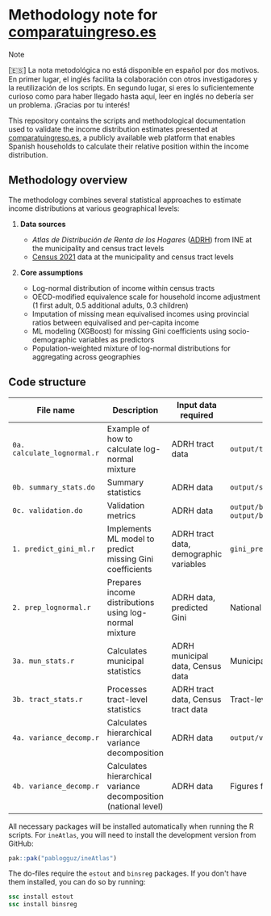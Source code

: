 # Methodology note for [comparatuingreso.es](https://comparatuingreso.es/)

> [!NOTE]  
> [🇪🇸] La nota metodológica no está disponible en español por dos motivos. En primer lugar, el inglés facilita la colaboración con otros investigadores y la reutilización de los scripts. En segundo lugar, si eres lo suficientemente curioso como para haber llegado hasta aquí, leer en inglés no debería ser un problema. ¡Gracias por tu interés!

<!-- [🇪🇸] Este repositorio contiene los scripts y documentación metodológica utilizados para validar las estimaciones de distribución de ingresos presentadas en [comparatuingreso.es](https://comparatuingreso.es/). El objetivo es garantizar la transparencia y rigor metodológico en la estimación de la posición relativa en la distribución de ingresos de España.  -->

This repository contains the scripts and methodological documentation used to validate the income distribution estimates presented at [comparatuingreso.es](https://comparatuingreso.es/),  a publicly available web platform that enables Spanish households to calculate their relative position within the income distribution.

## Methodology overview

The methodology combines several statistical approaches to estimate income distributions at various geographical levels:

1. **Data sources**
   - _Atlas de Distribución de Renta de los Hogares_ ([ADRH](https://www.ine.es/dyngs/INEbase/es/operacion.htm?c=Estadistica_C&cid=1254736177088&menu=ultiDatos&idp=1254735976608)) from INE at the municipality and census tract levels
   - [Census 2021](https://www.ine.es/censos2021/) data at the municipality and census tract levels

2. **Core assumptions**
   - Log-normal distribution of income within census tracts
   - OECD-modified equivalence scale for household income adjustment (1 first adult, 0.5 additional adults, 0.3 children)
   - Imputation of missing mean equivalised incomes using provincial ratios between equivalised and per-capita income
   - ML modeling (XGBoost) for missing Gini coefficients using socio-demographic variables as predictors
   - Population-weighted mixture of log-normal distributions for aggregating across geographies

## Code structure

| File name | Description | Input data required | Output |
|-----------|-------------|---------------------|---------|
| `0a. calculate_lognormal.r` | Example of how to calculate log-normal mixture | ADRH tract data | `output/tract_vs_individual_income_distribution.png` |
| `0b. summary_stats.do` | Summary statistics | ADRH data | `output/summary_stats.tex` |
| `0c. validation.do` | Validation metrics | ADRH data | `output/binned_scatter_p80p20.png`, `output/binned_scatter_median.png` |
| `1. predict_gini_ml.r` | Implements ML model to predict missing Gini coefficients | ADRH tract data, demographic variables | `gini_predicted.fst` |
| `2. prep_lognormal.r` | Prepares income distributions using log-normal mixture | ADRH data, predicted Gini | National and provincial distributions |
| `3a. mun_stats.r` | Calculates municipal statistics | ADRH municipal data, Census data | Municipal summary statistics |
| `3b. tract_stats.r` | Processes tract-level statistics | ADRH tract data, Census tract data | Tract-level statistics |
| `4a. variance_decomp.r` | Calculates hierarchical variance decomposition | ADRH data | `output/variance_decomp.png` |
| `4b. variance_decomp.r` | Calculates hierarchical variance decomposition (national level) | ADRH data | Figures for the text in the methodological note |

All necessary packages will be installed automatically when running the R scripts. For `ineAtlas`, you will need to install the development version from GitHub:

```r
pak::pak("pablogguz/ineAtlas")
```

The do-files require the `estout` and `binsreg` packages. If you don't have them installed, you can do so by running:

```stata
ssc install estout 
ssc install binsreg
```